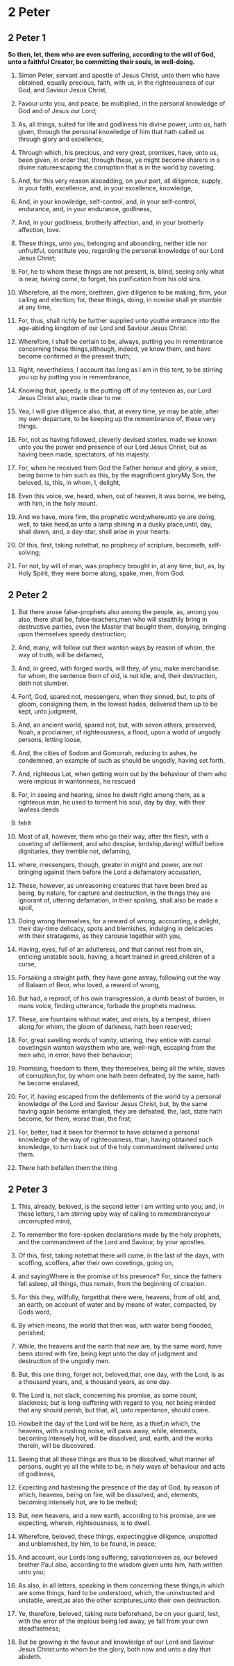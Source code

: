 # 2 Peter

## 2 Peter 1

__So then, let, them who are even suffering, according to the will of God, unto a faithful Creator, be committing their souls, in well-doing.__

1. Simon Peter, servant and apostle of Jesus Christ, unto them who have obtained, equally precious, faith, with us, in the righteousness of our God, and Saviour Jesus Christ,

2. Favour unto you, and peace, be multiplied, in the personal knowledge of God and of Jesus our Lord;

3. As, all things, suited for life and godliness his divine power, unto us, hath given, through the personal knowledge of him that hath called us through glory and excellence,

4. Through which, his precious, and very great, promises, have, unto us, been given, in order that, through these, ye might become sharers in a divine natureescaping the corruption that is in the world by coveting.

5. And, for this very reason alsoadding, on your part, all diligence, supply, in your faith, excellence, and, in your excellence, knowledge,

6. And, in your knowledge, self-control, and, in your self-control, endurance, and, in your endurance, godliness,

7. And, in your godliness, brotherly affection, and, in your brotherly affection, love.

8. These things, unto you, belonging and abounding, neither idle nor unfruitful, constitute you, regarding the personal knowledge of our Lord Jesus Christ;

9. For, he to whom these things are not present, is, blind, seeing only what is near, having come, to forget, his purification from his old sins.

10. Wherefore, all the more, brethren, give diligence to be making, firm, your calling and election; for, these things, doing, in nowise shall ye stumble at any time,

11. For, thus, shall richly be further supplied unto youthe entrance into the age-abiding kingdom of our Lord and Saviour Jesus Christ.

12. Wherefore, I shall be certain to be, always, putting you in remembrance concerning these things,although, indeed, ye know them, and have become confirmed in the present truth;

13. Right, nevertheless, I account itas long as I am in this tent, to be stirring you up by putting you in remembrance,

14. Knowing that, speedy, is the putting off of my tenteven as, our Lord Jesus Christ also, made clear to me:

15. Yea, I will give diligence also, that, at every time, ye may be able, after my own departure, to be keeping up the remembrance of, these very things.

16. For, not as having followed, cleverly devised stories, made we known unto you the power and presence of our Lord Jesus Christ, but as having been made, spectators, of his majesty.

17. For, when he received from God the Father honour and glory, a voice, being borne to him such as this, by the magnificent gloryMy Son, the beloved, is, this, in whom, I, delight,

18. Even this voice, we, heard, when, out of heaven, it was borne, we being, with him, in the holy mount.

19. And we have, more firm, the prophetic word;whereunto ye are doing, well, to take heed,as unto a lamp shining in a dusky place,until, day, shall dawn, and, a day-star, shall arise in your hearts:

20. Of this, first, taking notethat, no prophecy of scripture, becometh, self-solving;

21. For not, by will of man, was prophecy brought in, at any time, but, as, by Holy Spirit, they were borne along, spake, men, from God.

## 2 Peter 2

1. But there arose false-prophets also among the people, as, among you also, there shall be, false-teachers,men who will stealthily bring in destructive parties, even the Master that bought them, denying, bringing upon themselves speedy destruction;

2. And, many, will follow out their wanton ways,by reason of whom, the way of truth, will be defamed,

3. And, in greed, with forged words, will they, of you, make merchandise: for whom, the sentence from of old, is not idle, and, their destruction, doth not slumber.

4. Forif, God, spared not, messengers, when they sinned, but, to pits of gloom, consigning them, in the lowest hades, delivered them up to be kept, unto judgment,

5. And, an ancient world, spared not, but, with seven others, preserved, Noah, a proclaimer, of righteousness, a flood, upon a world of ungodly persons, letting loose,

6. And, the cities of Sodom and Gomorrah, reducing to ashes, he condemned, an example of such as should be ungodly, having set forth,

7. And, righteous Lot, when getting worn out by the behaviour of them who were impious in wantonness, he rescued

8. For, in seeing and hearing, since he dwelt right among them, as a righteous man, he used to torment his soul, day by day, with their lawless deeds

9. fehlt

10. Most of all, however, them who go their way, after the flesh, with a coveting of defilement, and who despise, lordship,daring! willful! before dignitaries, they tremble not, defaming,

11. where, messengers, though, greater in might and power, are not bringing against them  before the Lord  a defamatory accusation,

12. These, however, as unreasoning creatures that have been bred as being, by nature, for capture and destruction, in the things they are ignorant of, uttering defamation, in their spoiling, shall also be made a spoil,

13. Doing wrong themselves, for a reward of wrong, accounting, a delight, their day-time delicacy, spots and blemishes, indulging in delicacies with their stratagems, as they carouse together with you,

14. Having, eyes, full of an adulteress, and that cannot rest from sin, enticing unstable souls, having, a heart trained in greed,children of a curse,

15. Forsaking a straight path, they have gone astray, following out the way of Balaam   of Beor, who loved, a reward of wrong,

16. But had, a reproof, of his own transgression, a dumb beast of burden, in mans voice, finding utterance, forbade the prophets madness.

17. These, are fountains without water, and mists, by a tempest, driven along,for whom, the gloom of darkness, hath been reserved;

18. For, great swelling words of vanity, uttering, they entice with carnal covetingsin wanton waysthem who are, well-nigh, escaping from the men who, in error, have their behaviour;

19. Promising, freedom to them, they themselves, being all the while, slaves of corruption,for, by whom one hath been defeated, by the same, hath he become enslaved,

20. For, if, having escaped from the defilements of the world by a personal knowledge of the Lord and Saviour Jesus Christ, but, by the same having again become entangled, they are defeated, the, last, state hath become, for them, worse than, the first;

21. For, better, had it been for themnot to have obtained a personal knowledge of the way of righteousness, than, having obtained such knowledge, to turn back out of the holy commandment delivered unto them.

22. There hath befallen them the thing

## 2 Peter 3

1. This, already, beloved, is the second letter I am writing unto you; and, in these letters, I am stirring upby way of calling to remembranceyour uncorrupted mind,

2. To remember the fore-spoken declarations made by the holy prophets, and the commandment of the Lord and Saviour, by your apostles.

3. Of this, first, taking notethat there will come, in the last of the days, with scoffing, scoffers, after their own covetings, going on,

4. and sayingWhere is the promise of his presence? For, since the fathers fell asleep, all things, thus remain, from the beginning of creation.

5. For this they, willfully, forgetthat there were, heavens, from of old, and, an earth, on account of water and by means of water, compacted, by Gods word,

6. By which means, the world that then was, with water being flooded, perished;

7. While, the heavens and the earth that now are, by the same word, have been stored with fire, being kept unto the day of judgment and destruction of the ungodly men.

8. But, this one thing, forget not, beloved,that, one day, with the Lord, is as a thousand years, and, a thousand years, as one day.

9. The Lord is, not slack, concerning his promise, as some count, slackness; but is long-suffering with regard to you, not being minded that any should perish, but that, all, unto repentance, should come.

10. Howbeit the day of the Lord will be here, as a thief,in which, the heavens, with a rushing noise, will pass away, while, elements, becoming intensely hot, will be dissolved, and, earth, and the works therein, will be discovered.

11. Seeing that all these things are thus to be dissolved, what manner of persons, ought  ye  all the while to be, in holy ways of behaviour and acts of godliness,

12. Expecting and hastening the presence of the day of God, by reason of which, heavens, being on fire, will be dissolved, and, elements, becoming intensely hot, are to be melted;

13. But, new heavens, and a new earth, according to his promise, are we expecting, wherein, righteousness, is to dwell.

14. Wherefore, beloved, these things, expectinggive diligence, unspotted and unblemished, by him, to be found, in peace;

15. And account, our Lords long suffering,   salvation:even as, our beloved brother Paul also, according to the wisdom given unto him, hath written unto you;

16. As also, in all letters, speaking in them concerning these things,in which   are some things, hard to be understood, which, the uninstructed and unstable, wrest,as also the other scriptures,unto their own destruction.

17. Ye, therefore, beloved, taking note beforehand, be on your guard, lest, with the error of the impious being led away, ye fall from your own steadfastness;

18. But be growing in the favour and knowledge of our Lord and Saviour Jesus Christ:unto whom be the glory, both now and unto a day that abideth.

